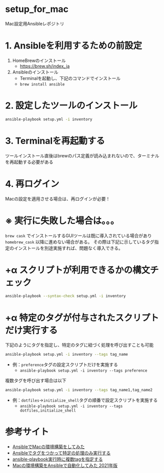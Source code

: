 # setup_for_mac
Mac設定用Ansibleレポジトリ

# 1. Ansibleを利用するための前設定
1. HomeBrewのインストール
    - https://brew.sh/index_ja
2. Ansibleのインストール
    - Terminalを起動し、下記のコマンドでインストール
    - ```brew install ansible```

# 2. 設定したツールのインストール
```zsh
ansible-playbook setup.yml -i inventory
```

# 3. Terminalを再起動する
ツールインストール直後はbrewのパス定義が読み込まれないので、ターミナルを再起動する必要がある

# 4. 再ログイン
Macの設定を適用させる場合は、再ログインが必要！

# ※ 実行に失敗した場合は。。。
`brew cask` でインストールするGUIツールは既に導入されている場合があり `homebrew_cask` 以降に進めない場合がある。
その際は下記に示しているタグ指定のインストールを別途実施すれば、問題なく導入できる。

# +α スクリプトが利用できるかの構文チェック
```zsh
ansible-playbook --syntax-check setup.yml -i inventory
```

# +α 特定のタグが付与されたスクリプトだけ実行する
下記のようにタグを指定し、特定のタグに紐づく処理を呼び出すことも可能
```zsh
ansible-playbook setup.yml -i inventory --tags tag_name
```

- 例：`preference`タグの設定スクリプトだけを実施する
    - `ansible-playbook setup.yml -i inventory --tags preference`

複数タグを呼び出す場合は以下
```zsh
ansible-playbook setup.yml -i inventory --tags tag_name1,tag_name2
```

- 例：`dotfiles`->`initialize_shell`タグの順番で設定スクリプトを実施する
    - `ansible-playbook setup.yml -i inventory --tags dotfiles,initialize_shell`


# 参考サイト
- [AnsibleでMacの環境構築をしてみた](https://rightcode.co.jp/blog/information-technology/ansible-mac-environment-setup)
- [Ansibleでタグをつかって特定の処理のみ実行する](https://www.kabegiwablog.com/entry/2018/02/23/090000)
- [ansible-playbook実行時に複数tagを指定する](https://qiita.com/tommarute/items/5cb93abdc96fa228bc13)
- [Macの環境構築をAnsibleで自動化してみた 2021年版](https://tech.prog-8.com/entry/2021/12/19/setup-mac-ansible)
